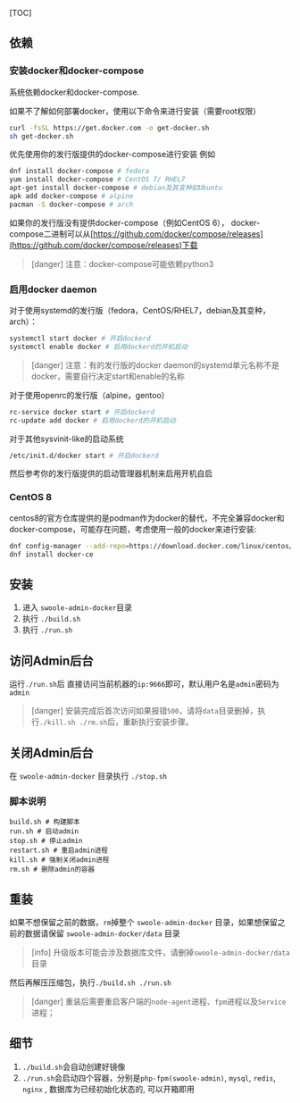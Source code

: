 [TOC]
## 依赖
### 安装docker和docker-compose
系统依赖docker和docker-compose.

如果不了解如何部署docker，使用以下命令来进行安装（需要root权限）

```bash
curl -fsSL https://get.docker.com -o get-docker.sh
sh get-docker.sh
```

优先使用你的发行版提供的docker-compose进行安装
例如
```bash
dnf install docker-compose # fedora
yum install docker-compose # CentOS 7/ RHEL7
apt-get install docker-compose # debian及其变种如Ubuntu
apk add docker-compose # alpine
pacman -S docker-compose # arch
```
如果你的发行版没有提供docker-compose（例如CentOS 6），
docker-compose二进制可以从[https://github.com/docker/compose/releases](https://github.com/docker/compose/releases)下载
>[danger] 注意：docker-compose可能依赖python3
### 启用docker daemon
对于使用systemd的发行版（fedora，CentOS/RHEL7，debian及其变种，arch）：
```bash
systemctl start docker # 开启dockerd
systemctl enable docker # 启用dockerd的开机启动
```
>[danger]  注意：有的发行版的docker daemon的systemd单元名称不是docker，需要自行决定start和enable的名称

对于使用openrc的发行版（alpine，gentoo）
```bash
rc-service docker start # 开启dockerd
rc-update add docker # 启用dockerd的开机启动
```
对于其他sysvinit-like的启动系统
```bash
/etc/init.d/docker start # 开启dockerd
```
然后参考你的发行版提供的启动管理器机制来启用开机自启
### CentOS 8
centos8的官方仓库提供的是podman作为docker的替代，不完全兼容docker和docker-compose，可能存在问题，考虑使用一般的docker来进行安装:
```bash
dnf config-manager --add-repo=https://download.docker.com/linux/centos/docker-ce.repo
dnf install docker-ce
```

## 安装

1. 进入 `swoole-admin-docker`目录
2. 执行 `./build.sh`
3. 执行 `./run.sh`

## 访问Admin后台

运行`./run.sh`后 直接访问当前机器的`ip:9666`即可，默认用户名是`admin`密码为`admin`

>[danger] 安装完成后首次访问如果报错`500`，请将`data`目录删掉，执行`./kill.sh ./rm.sh`后，重新执行安装步骤。

## 关闭Admin后台

在 `swoole-admin-docker` 目录执行 `./stop.sh`

### 脚本说明

```shell
build.sh # 构建脚本
run.sh # 启动admin
stop.sh # 停止admin
restart.sh # 重启admin进程
kill.sh # 强制关闭admin进程
rm.sh # 删除admin的容器
```

## 重装

如果不想保留之前的数据，`rm`掉整个 `swoole-admin-docker` 目录，如果想保留之前的数据请保留 `swoole-admin-docker/data` 目录

>[info] 升级版本可能会涉及数据库文件，请删掉`swoole-admin-docker/data`目录

然后再解压压缩包，执行`./build.sh ./run.sh`

>[danger] 重装后需要重启客户端的`node-agent`进程、`fpm`进程以及`Service`进程；

## 细节

1. `./build.sh`会自动创建好镜像
2. `./run.sh`会启动四个容器，分别是`php-fpm(swoole-admin)`, `mysql`, `redis`, `nginx` , 数据库为已经初始化状态的, 可以开箱即用
